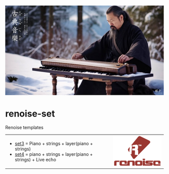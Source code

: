 ![](/dao-mus.jpg)


# renoise-set
Renoise templates

<table border="0" width="100%" style="width: 100% !important;">
 <tr>
    <td width="66%">
      <ul>
<li><a href="set3.xrms">set3</a> = Piano + strings + layer(piano + strings)</li>
<li><a href="set4.xrms">set4</a> = piano + strings + layer(piano + strings) + Live echo</li>
      </ul>
    </td>
    <td width="33%">
<img src="/Renoise-logo.svg.png"/>
    </td>
 </tr>
</table>

